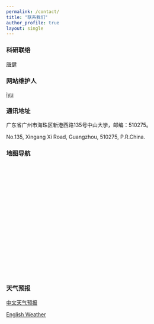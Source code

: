 ```yaml
---
permalink: /contact/
title: "联系我们"
author_profile: true
layout: single
---
```


<div class="container mt-2">
    <div class="row">
        <div class="col-md-8">
            <h3>科研联络</h3>
            <p class="lead">
                <a href="http://spe.sysu.edu.cn/node/605" class="text-decoration-none">唐健</a>
            </p>
        </div>
        <div class="col-md-4">
            <h3>网站维护人</h3>
            <p class="lead">
                <a href="mailto:root@iyu.icu" class="text-decoration-none">iyu</a>
            </p>
        </div>
    </div>
    <div class="row mt-4">
        <div class="col-md-12">
            <h3>通讯地址</h3>
            <p class="lead">
                广东省广州市海珠区新港西路135号中山大学，邮编：510275。
            </p>
            <p class="lead">
                No.135, Xingang Xi Road, Guangzhou, 510275, P.R.China.
            </p>
        </div>
    </div>
    <div class="row mt-4">
        <div class="col-md-8">
            <h3>地图导航</h3>
            <div id="map" style="width: 100%; height: 300px;"></div>
        </div>
        <div class="col-md-4">
            <h3>天气预报</h3>
            <p class="lead">
                <a href="http://forecast.weather.com.cn/town/weathern/101280101036.shtml" class="text-decoration-none">中文天气预报</a>
            </p>
            <p class="lead">
                <a href="https://www.google.com/search?hl=en-US&sxsrf=ALeKk03MDgkqnjjotQFV0ZHVyDNb_nQPKA:1591701806118&ei=LnHfXoXXBovWmAXGpoWYBA&q=guangzhou+weather" class="text-decoration-none">English Weather</a>
            </p>
        </div>
    </div>
</div>

<!-- 高德地图API -->
<script src="https://webapi.amap.com/maps?v=1.4.15&key=70b974d00902c7b8a261a149cecc01d0"></script>
<script>
   !function(){
     var infoWindow, map, level = 16,
       center = {lng: 113.3, lat: 23.1},
       features = [];
     function loadFeatures(){
       for(var feature, data, i = 0, len = features.length, j, jl, path; i < len; i++){
         data = features[i];
         switch(data.type){
           case "Marker":
             feature = new AMap.Marker({ map: map, position: new AMap.LngLat(data.lnglat.lng, data.lnglat.lat),
               zIndex: 3, extData: data, offset: new AMap.Pixel(data.offset.x, data.offset.y), title: data.name,
               content: '<div class="icon icon-' + data.icon + ' icon-'+ data.icon +'-' + data.color +'"></div>' });
             break;
           case "Polyline":
            for(j = 0, jl = data.path.length, path = []; j < jl; j++){
							path.push(new AMap.LngLat(data.path[j].lng, data.path[j].lat));
						}
             feature = new AMap.Polyline({ map: map, path: path, extData: data, zIndex: 2,
               strokeWeight: data.strokeWeight, strokeColor: data.strokeColor, strokeOpacity: data.strokeOpacity });
             break;
           case "Polygon":
             for(j = 0, jl = data.path.length, path = []; j < jl; j++){
               path.push(new AMap.LngLat(data.path[j].lng, data.path[j].lat));
             }
             feature = new AMap.Polygon({ map: map, path: path, extData: data, zIndex: 1,
               strokeWeight: data.strokeWeight, strokeColor: data.strokeColor, strokeOpacity: data.strokeOpacity,
               fillColor: data.fillColor, fillOpacity: data.fillOpacity });
             break;
           default: feature = null;
         }
         if(feature){ AMap.event.addListener(feature, "click", mapFeatureClick); }
       }
     }
     function mapFeatureClick(e){
       if(!infoWindow){ infoWindow = new AMap.InfoWindow({autoMove: true,isCustom: false}); }
       var extData = e.target.getExtData();
       infoWindow.setContent("<div class='myinfowindow'><h5>" + extData.name + "</h5><div>" + extData.desc + "</div></div>");
       infoWindow.open(map, e.lnglat);
     }
     map = new AMap.Map("map", {center: new AMap.LngLat(center.lng, center.lat), level: level, keyboardEnable:true, dragEnable:true, scrollWheel:true, doubleClickZoom:true});
     loadFeatures();
     map.on('complete', function(){
       map.plugin(["AMap.ToolBar", "AMap.OverView", "AMap.Scale"], function(){
         map.addControl(new AMap.ToolBar({ruler: true, direction: true, locate: false})); map.addControl(new AMap.OverView({isOpen: true})); map.addControl(new AMap.Scale);
       });	
     })
 	}();
   </script>